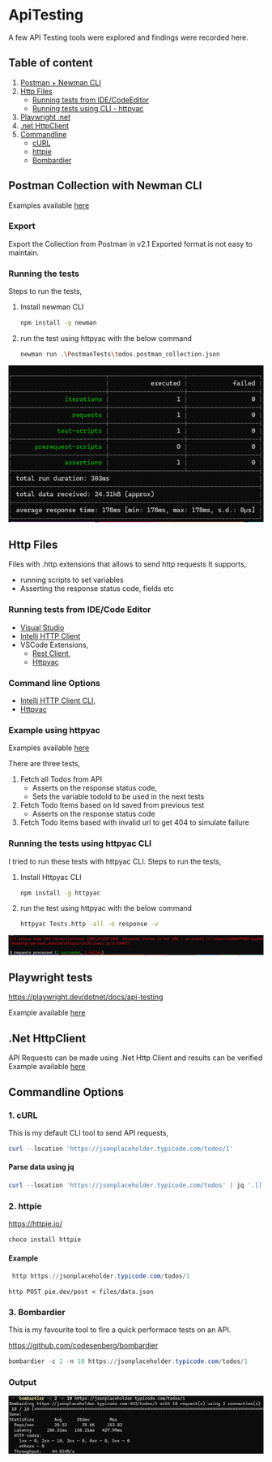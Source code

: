 # ApiTesting

A few API Testing tools were explored and findings were recorded here.

## Table of content

1. [Postman + Newman CLI](#postman-collection-with-newman-cli)
2. [Http Files](#http-files)
    * [Running tests from IDE/CodeEditor](#running-tests-from-idecode-editor)
    * [Running tests using CLI - httpyac](#running-the-tests-using-httpyac)
3. [Playwright .net](#playwright-tests)
4. [.net HttpClient](#net-httpclient)
5. [Commandline](#commandline-options)
    * [cURL](#1-curl)
    * [httpie](#2-httpie)
    * [Bombardier](#3-bombardier)
## Postman Collection with Newman CLI

Examples available [here](01_PostmanTests) <br>

### Export
Export the Collection from Postman in v2.1
Exported format is not easy to maintain.

### Running the tests
Steps to run the tests,
1. Install newman CLI
    ```bash
    npm install -g newman
    ```
2. run the test using httpyac with the below command
    ```bash
    newman run .\PostmanTests\todos.postman_collection.json
    ```

![ExecutionResult](Newman_Output.png)

## Http Files
Files with .http extensions that allows to send http requests 
It supports, 
* running scripts to set variables 
* Asserting the response status code, fields etc


### Running tests from IDE/Code Editor 
* [Visual Studio](https://learn.microsoft.com/en-us/aspnet/core/test/http-files?view=aspnetcore-8.0)
* [Intellj HTTP Client](https://www.jetbrains.com/help/idea/http-client-in-product-code-editor.html)
* VSCode Extensions,
    * [Rest Client](https://marketplace.visualstudio.com/items?itemName=humao.rest-client), 
    * [Httpyac](https://marketplace.visualstudio.com/items?itemName=anweber.vscode-httpyac)

### Command line Options
* [Intellj HTTP Client CLI](https://blog.jetbrains.com/idea/2022/12/http-client-cli-run-requests-and-tests-on-ci/),
* [Httpyac](https://httpyac.github.io/guide/installation_cli.html)


### Example using httpyac

Examples available [here](02_httpFiles) <br>

There are three tests,<br>
1. Fetch all Todos from API<br>
    * Asserts on the response status code,
    * Sets the variable todoId to be used in the next tests
2. Fetch Todo Items based on Id saved from previous test
    * Asserts on the response status code
3. Fetch Todo Items based with invalid url to get 404 to simulate failure
        

### Running the tests using httpyac CLI
I tried to run these tests with httpyac CLI.
Steps to run the tests,
1. Install Httpyac CLI
    ```bash
    npm install -g httpyac 
    ```
2. run the test using httpyac with the below command
    ```bash
    httpyac Tests.http -all -o response -v
    ```
    
![Test Result](httpyac.png)

## Playwright tests

https://playwright.dev/dotnet/docs/api-testing

Example available [here](03_Playwright) <br>

## .Net HttpClient

API Requests can be made using .Net Http Client and results can be verified <br>
Example available [here](04_httpClient.Net) <br>

## Commandline Options

### 1. cURL

This is my default CLI tool to send API requests,

```powershell
curl --location 'https://jsonplaceholder.typicode.com/todos/1'
```

#### Parse data using jq

```powershell
curl --location 'https://jsonplaceholder.typicode.com/todos' | jq '.[].title'
```

### 2. httpie

https://httpie.io/

```powershell
choco install httpie
```
#### Example
```powershell
 http https://jsonplaceholder.typicode.com/todos/1
```

```
http POST pie.dev/post < files/data.json
```

### 3. Bombardier

This is my favourite tool to fire a quick performace tests on an API. 

https://github.com/codesenberg/bombardier

```powershell
bombardier -c 2 -n 10 https://jsonplaceholder.typicode.com/todos/1
```
### Output
![BombardierOutput](Bombardier_Output.png)